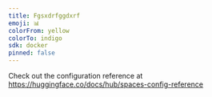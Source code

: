 ```yaml
---
title: Fgsxdrfggdxrf
emoji: 📊
colorFrom: yellow
colorTo: indigo
sdk: docker
pinned: false
---
```


Check out the configuration reference at https://huggingface.co/docs/hub/spaces-config-reference

